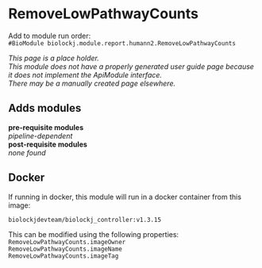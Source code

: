 # RemoveLowPathwayCounts
Add to module run order:                    
`#BioModule biolockj.module.report.humann2.RemoveLowPathwayCounts`

*This page is a place holder.*                   
*This module does not have a properly generated user guide page because it does not implement the ApiModule interface.*                   
*There may be a manually created page elsewhere.*

## Adds modules 
**pre-requisite modules**                    
*pipeline-dependent*                   
**post-requisite modules**                    
*none found*                   

## Docker 
If running in docker, this module will run in a docker container from this image:<br>
```
biolockjdevteam/biolockj_controller:v1.3.15
```
This can be modified using the following properties:<br>
`RemoveLowPathwayCounts.imageOwner`<br>
`RemoveLowPathwayCounts.imageName`<br>
`RemoveLowPathwayCounts.imageTag`<br>

